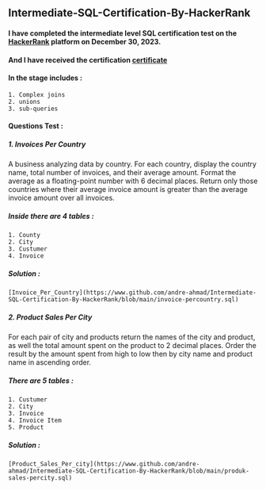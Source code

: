 ## Intermediate-SQL-Certification-By-HackerRank

#### I have completed the intermediate level SQL certification test on the [HackerRank](https://www.hackerrank.com/) platform on December 30, 2023.
#### And I have received the certification [certificate](https://www.hackerrank.com/certificates/7834f38fe31b)
#### In the stage includes :
    1. Complex joins 
    2. unions
    3. sub-queries
#### Questions Test :
##### 1. Invoices Per Country
A business analyzing data by country. For each country, display the country name, total number of invoices, 
and their average amount. Format the average as a floating-point number with 6 decimal places. 
Return only those countries where their average invoice amount is greater than the average invoice 
amount over all invoices.
##### Inside there are 4 tables :
    1. County
    2. City
    3. Custumer
    4. Invoice
##### Solution :
    [Invoice_Per_Country](https://www.github.com/andre-ahmad/Intermediate-SQL-Certification-By-HackerRank/blob/main/invoice-percountry.sql)
##### 2. Product Sales Per City
For each pair of city and products return the names of the city and product, as well the total amount 
spent on the product to 2 decimal places. Order the result by the amount spent from high to low 
then by city name and product name in ascending order.
##### There are 5 tables :
    1. Custumer
    2. City
    3. Invoice
    4. Invoice Item
    5. Product
##### Solution :
    [Product_Sales_Per_city](https://www.github.com/andre-ahmad/Intermediate-SQL-Certification-By-HackerRank/blob/main/produk-sales-percity.sql)
